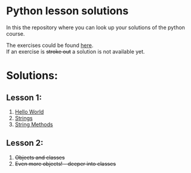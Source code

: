 # Python lesson solutions

In this the repository where you can look up your solutions of the python course.

The exercises could be found [here](http://fsr.github.io/python-lessons/).  
If an exercise is ~~stroke out~~ a solution is not available yet.

# Solutions:
## Lesson 1:
1. [Hello World](01_getting_started/helloworld.py)
2. [Strings](01_getting_started/strings.py)
3. [String Methods](01_getting_started/string_methods.py)

## Lesson 2:
1. ~~Objects and classes~~
2. ~~Even more objects! - deeper into classes~~
